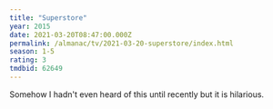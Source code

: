 ```yaml
---
title: "Superstore"
year: 2015
date: 2021-03-20T08:47:00.000Z
permalink: /almanac/tv/2021-03-20-superstore/index.html
season: 1-5
rating: 3
tmdbid: 62649
---
```


Somehow I hadn't even heard of this until recently but it is hilarious.